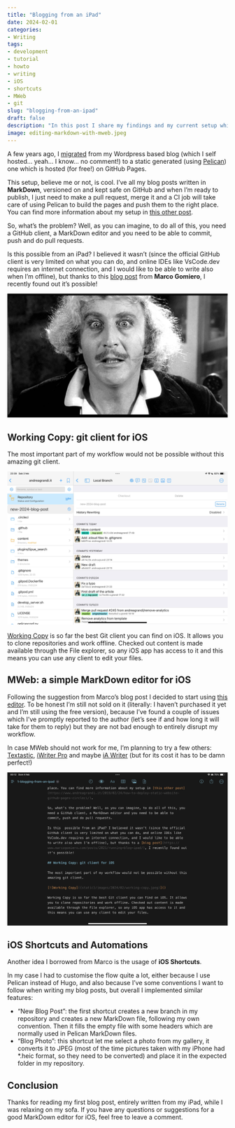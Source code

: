 ```yaml
---
title: "Blogging from an iPad"
date: 2024-02-01
categories: 
- Writing
tags: 
- development
- tutorial
- howto
- writing
- iOS
- shortcuts
- MWeb
- git
slug: "blogging-from-an-ipad"
draft: false
description: "In this post I share my findings and my current setup which allows me to write and publish blog posts from my iPad, for my static generated blog, powered by Pelican and GitHub Pages."
image: editing-markdown-with-mweb.jpeg
---
```


A few years ago, I [migrated](https://www.andreagrandi.it/2017/07/02/migrating-from-wordpress-to-static-generated-website/) from my Wordpress based blog (which I self hosted… yeah… I know… no comment!) to a static generated (using [Pelican](https://getpelican.com/)) one which is hosted (for free!) on GitHub Pages.

This setup, believe me or not, is cool. I’ve all my blog posts written in **MarkDown**, versioned on and kept safe on GitHub and when I’m ready to publish, I just need to make a pull request, merge it and a CI job will take care of using Pelican to build the pages and push them to the right place. You can find more information about my setup in [this other post](https://www.andreagrandi.it/2019/02/24/how-to-deploy-static-website-github-pages-circleci/).

So, what’s the problem? Well, as you can imagine, to do all of this, you need a GitHub client, a MarkDown editor and you need to be able to commit, push and do pull requests.

Is this  possible from an iPad? I believed it wasn’t (since the official GitHub client is very limited on what you can do, and online IDEs like VsCode.dev requires an internet connection, and I would like to be able to write also when I’m offline), but thanks to this [blog post](https://www.marcogomiero.com/posts/2021/running-blog-ipad/) from **Marco Gomiero**, I recently found out it’s possible!

![Frankenstein Junior - It could work!](it-could-work.jpeg)

## Working Copy: git client for iOS

The most important part of my workflow would not be possible without this amazing git client.

![Working Copy](working-copy.jpeg)

[Working Copy](https://workingcopy.app/) is so far the best Git client you can find on iOS. It allows you to clone repositories and work offline. Checked out content is made available through the File explorer, so any iOS app has access to it and this means you can use any client to edit your files.

## MWeb: a simple MarkDown editor for iOS

Following the suggestion from Marco’s blog post I decided to start using [this editor](https://www.mweb.im/index.html). To be honest I’m still not sold on it (literally: I haven’t purchased it yet and I’m still using the free version), because I’ve found a couple of issues which I’ve promptly reported to the author (let’s see if and how long it will take for them to reply) but they are not bad enough to entirely disrupt my workflow.

In case MWeb should not work for me, I’m planning to try a few others: [Textastic](https://www.textasticapp.com/), [iWriter Pro](https://serpensoft.info/index.html) and maybe [iA Writer](https://ia.net/writer) (but for its cost it has to be damn perfect!)

![MWeb](editing-markdown-with-mweb.jpeg)

## iOS Shortcuts and Automations

Another idea I borrowed from Marco is the usage of **iOS Shortcuts**.

In my case I had to customise the flow quite a lot, either because I use Pelican instead of Hugo, and also because I’ve some conventions I want to follow when writing my blog posts, but overall I implemented similar features:

- “New Blog Post”: the first shortcut creates a new branch in my repository and creates a new MarkDown file, following my own convention. Then it fills the empty file with some headers which are normally used in Pelican MarkDown files.
- “Blog Photo”: this shortcut let me select a photo from my gallery, it converts it to JPEG (most of the time pictures taken with my iPhone had *.heic format, so they need to be converted) and place it in the expected folder in my repository.

## Conclusion

Thanks for reading my first blog post, entirely written from my iPad, while I was relaxing on my sofa. If you have any questions or suggestions for a good MarkDown editor for iOS, feel free to leave a comment.
